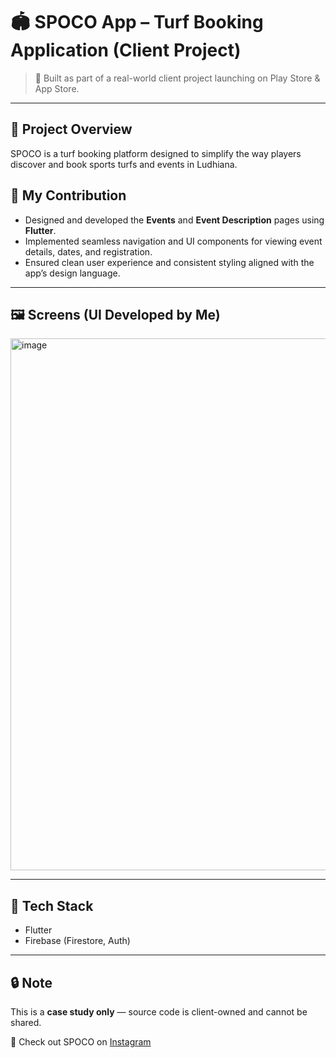 # 🏟️ SPOCO App – Turf Booking Application (Client Project)

> 📱 Built as part of a real-world client project launching on Play Store & App Store.

---

## 🚀 Project Overview
SPOCO is a turf booking platform designed to simplify the way players discover and book sports turfs and events in Ludhiana.

## 💼 My Contribution
- Designed and developed the **Events** and **Event Description** pages using **Flutter**.
- Implemented seamless navigation and UI components for viewing event details, dates, and registration.
- Ensured clean user experience and consistent styling aligned with the app’s design language.

---

## 🖼️ Screens (UI Developed by Me)
<img width="1603" height="851" alt="image" src="https://github.com/user-attachments/assets/d7ce597b-0f4d-422f-9f4d-92e58c21b2d3" />


---

## 🔧 Tech Stack
- Flutter
- Firebase (Firestore, Auth)

---

## 🔒 Note
This is a **case study only** — source code is client-owned and cannot be shared.

📲 Check out SPOCO on [Instagram](https://www.instagram.com/spoco_app/)
